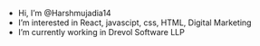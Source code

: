 -  Hi, I’m @Harshmujadia14
-  I’m interested in React, javascipt, css, HTML, Digital Marketing 
-  I’m currently working in Drevol Software LLP

